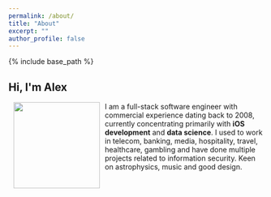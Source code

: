 ```yaml
---
permalink: /about/
title: "About"
excerpt: ""
author_profile: false
---
```


{% include base_path %}

## Hi, I'm Alex

<img src="{{ base_path }}/images/about-photo.jpg" alt="" class="image-left" style="width: 170px;" hspace="10" align="left"> I am a full-stack software engineer with commercial experience dating back to 2008, currently concentrating primarily with **iOS development** and **data science**. I used to work in telecom, banking, media, hospitality, travel, healthcare, gambling and have done multiple projects related to information security. Keen on astrophysics, music and good design.
